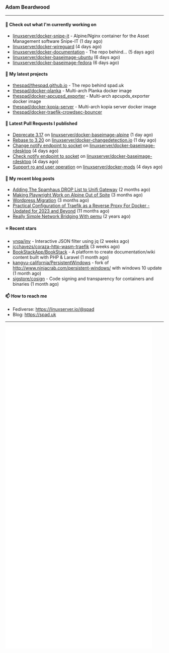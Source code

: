 ### Adam Beardwood
---
#### 👷 Check out what I'm currently working on

- [linuxserver/docker-snipe-it](https://github.com/linuxserver/docker-snipe-it) - Alpine/Nginx container for the Asset Management software Snipe-IT (1 day ago)
- [linuxserver/docker-wireguard](https://github.com/linuxserver/docker-wireguard) (4 days ago)
- [linuxserver/docker-documentation](https://github.com/linuxserver/docker-documentation) - The repo behind... (5 days ago)
- [linuxserver/docker-baseimage-ubuntu](https://github.com/linuxserver/docker-baseimage-ubuntu) (6 days ago)
- [linuxserver/docker-baseimage-fedora](https://github.com/linuxserver/docker-baseimage-fedora) (6 days ago)

#### 🌱 My latest projects

- [thespad/thespad.github.io](https://github.com/thespad/thespad.github.io) - The repo behind spad.uk
- [thespad/docker-planka](https://github.com/thespad/docker-planka) - Multi-arch Planka docker image
- [thespad/docker-apcupsd_exporter](https://github.com/thespad/docker-apcupsd_exporter) - Multi-arch apcupds_exporter docker image
- [thespad/docker-kopia-server](https://github.com/thespad/docker-kopia-server) - Multi-arch kopia server docker image 
- [thespad/docker-traefik-crowdsec-bouncer](https://github.com/thespad/docker-traefik-crowdsec-bouncer)

#### 🔨 Latest Pull Requests I published

- [Deprecate 3.17](https://github.com/linuxserver/docker-baseimage-alpine/pull/247) on [linuxserver/docker-baseimage-alpine](https://github.com/linuxserver/docker-baseimage-alpine) (1 day ago)
- [Rebase to 3.20](https://github.com/linuxserver/docker-changedetection.io/pull/23) on [linuxserver/docker-changedetection.io](https://github.com/linuxserver/docker-changedetection.io) (1 day ago)
- [Change notify endpoint to socket](https://github.com/linuxserver/docker-baseimage-rdesktop/pull/65) on [linuxserver/docker-baseimage-rdesktop](https://github.com/linuxserver/docker-baseimage-rdesktop) (4 days ago)
- [Check notify endpoint to socket](https://github.com/linuxserver/docker-baseimage-rdesktop/pull/64) on [linuxserver/docker-baseimage-rdesktop](https://github.com/linuxserver/docker-baseimage-rdesktop) (4 days ago)
- [Support ro and user operation](https://github.com/linuxserver/docker-mods/pull/917) on [linuxserver/docker-mods](https://github.com/linuxserver/docker-mods) (4 days ago)

#### 📜 My recent blog posts

- [Adding The Spamhaus DROP List to Unifi Gateway](https://www.spad.uk/posts/adding-spamhaus-drop-list-to-unifi-gateway/) (2 months ago)
- [Making Playwright Work on Alpine Out of Spite](https://www.spad.uk/posts/making-playwright-work-on-alpine-out-of-spite/) (3 months ago)
- [Wordpress Migration](https://www.spad.uk/posts/wordpress-migration/) (3 months ago)
- [Practical Configuration of Traefik as a Reverse Proxy For Docker - Updated for 2023 and Beyond](https://www.spad.uk/posts/practical-configuration-of-traefik-as-a-reverse-proxy-for-docker-updated-for-2023/) (11 months ago)
- [Really Simple Network Bridging With qemu](https://www.spad.uk/posts/really-simple-network-bridging-with-qemu/) (2 years ago)

#### ⭐ Recent stars

- [ynqa/jnv](https://github.com/ynqa/jnv) - Interactive JSON filter using jq (2 weeks ago)
- [jcchavezs/coraza-http-wasm-traefik](https://github.com/jcchavezs/coraza-http-wasm-traefik) (3 weeks ago)
- [BookStackApp/BookStack](https://github.com/BookStackApp/BookStack) - A platform to create documentation/wiki content built with PHP &amp; Laravel (1 month ago)
- [kangyu-california/PersistentWindows](https://github.com/kangyu-california/PersistentWindows) - fork of http://www.ninjacrab.com/persistent-windows/ with windows 10 update (1 month ago)
- [sigstore/cosign](https://github.com/sigstore/cosign) - Code signing and transparency for containers and binaries (1 month ago)

#### 📫 How to reach me
- Fediverse: https://linuxserver.io/@spad
- Blog: https://spad.uk
---
<img src="https://raw.githubusercontent.com/thespad/thespad/main/github-metrics.svg">
